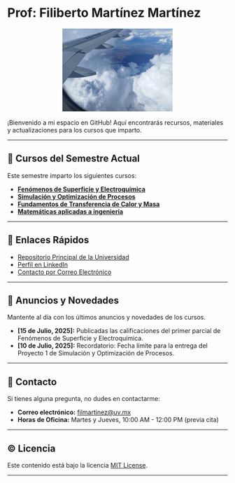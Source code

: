 
# Prof: Filiberto Martínez Martínez

<p align="center">
  <img src="images/banner1.jpg" alt="Banner Profesor Ingeniería Química" width="50%">
</p>
¡Bienvenido a mi espacio en GitHub! Aquí encontrarás recursos, materiales y actualizaciones para los cursos que imparto.

---

## 📖 Cursos del Semestre Actual

Este semestre imparto los siguientes cursos:

* [**Fenómenos de Superficie y Electroquímica**](fenomenos-superficie.md)
* [**Simulación y Optimización de Procesos**](simulacion-optimizacion.md)
* [**Fundamentos de Transferencia de Calor y Masa**](transferencia-calor-masa.md)
* [**Matemáticas aplicadas a ingeniería**](Matemáticas-Maestría.md)

---

## 🔗 Enlaces Rápidos

* [Repositorio Principal de la Universidad](https://www.uv.mx/cq/)
* [Perfil en LinkedIn](https://www.linkedin.com/in/tu-perfil)
* [Contacto por Correo Electrónico](mailto:filmartinez@uv.mx)

---

## 📢 Anuncios y Novedades

Mantente al día con los últimos anuncios y novedades de los cursos.

* **[15 de Julio, 2025]:** Publicadas las calificaciones del primer parcial de Fenómenos de Superficie y Electroquímica.
* **[10 de Julio, 2025]:** Recordatorio: Fecha límite para la entrega del Proyecto 1 de Simulación y Optimización de Procesos.

---

## 📧 Contacto

Si tienes alguna pregunta, no dudes en contactarme:

* **Correo electrónico:** filmartinez@uv.mx
* **Horas de Oficina:** Martes y Jueves, 10:00 AM - 12:00 PM (previa cita)

---

## ©️ Licencia

Este contenido está bajo la licencia [MIT License](https://opensource.org/licenses/MIT).

---
